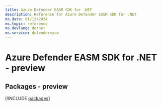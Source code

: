 ```yaml
---
title: Azure Defender EASM SDK for .NET
description: Reference for Azure Defender EASM SDK for .NET
ms.date: 01/12/2024
ms.topic: reference
ms.devlang: dotnet
ms.service: defendereasm
---
```

# Azure Defender EASM SDK for .NET - preview
## Packages - preview
[!INCLUDE [packages](defender-easm-index.md)]